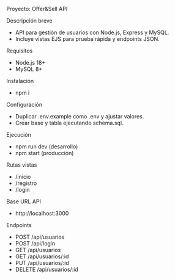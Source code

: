 Proyecto: Offer&Sell API

Descripción breve
- API para gestión de usuarios con Node.js, Express y MySQL.
- Incluye vistas EJS para prueba rápida y endpoints JSON.

Requisitos
- Node.js 18+
- MySQL 8+

Instalación
- npm i

Configuración
- Duplicar .env.example como .env y ajustar valores.
- Crear base y tabla ejecutando schema.sql.

Ejecución
- npm run dev  (desarrollo)
- npm start    (producción)

Rutas vistas
- /inicio
- /registro
- /login

Base URL API
- http://localhost:3000

Endpoints
- POST /api/usuarios
- POST /api/login
- GET /api/usuarios
- GET /api/usuarios/:id
- PUT /api/usuarios/:id
- DELETE /api/usuarios/:id
